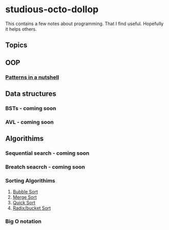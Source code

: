 # studious-octo-dollop
This contains a few notes about programming. That I find useful. Hopefully it helps  others. 

## Topics
 ## OOP
 ### [Patterns in a nutshell](/PatternsInNutshell.md) 
 
 ## Data structures
 ### BSTs - coming soon 
 ### AVL - coming soon 
 
 
 ## Algorithims ##
 ### Sequential search - coming soon 
 ### Breatch seacrch - coming soon 
 ### Sorting Algorithims 
 1. [Bubble Sort](/sortingAlgorithms/bubbleSort.md)
 1. [Merge Sort](/sortingAlgorithms/bubbleSort.md)
 1. [Quick Sort](/sortingAlgorithms/quickSort.md)
 1. [Radix/bucket Sort](/sortingAlgorithms/buckerSort.md)

 ### Big O notation 

